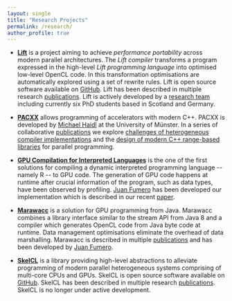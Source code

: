```yaml
---
layout: single
title: "Research Projects"
permalink: /research/
author_profile: true
---
```


- **[Lift](http://www.lift-project.org)** is a project aiming to achieve _performance portability_ across modern parallel architectures. The _Lift compiler_ transforms a program expressed in the high-level  _Lift programming language_ into optimised low-level OpenCL code. In this transformation optimisations are automatically explored using a set of rewrite rules.
  Lift is open source software available on [GitHub](https://github.com/lift-project/lift).
  Lift has been described in multiple research [publications](/publications-lift/).
  Lift is actively developed by a [research team](http://www.lift-project.org/index.html#team) including currently six PhD students based in Scotland and Germany.

- **[PACXX](http://pacxx.github.io/page/)** allows programming of accelerators with modern C++.
  PACXX is developed by [Michael Haidl](http://www.uni-muenster.de/PVS/en/mitarbeiter/haidl.shtml) at the University of Münster.
  In a series of collaborative [publications](publications#pacxx) we explore [challenges of heterogeneous compiler implementations](/publications/2016/GPGPU-2/) and the [design of modern C++ range-based libraries](/publications/2017/PMAM/) for parallel programming.

- **[GPU Compilation for Interpreted Languages](publications#vee2017)** is the one of the first solutions for compiling a dynamic interpreted programming language -- namely R -- to GPU code.
  The generation of GPU code happens at runtime after crucial information of the program, such as data types, have been observed by profiling.
  [Juan Fumero](http://homepages.inf.ed.ac.uk/s1369892/) has been developed our implementation which is described in our recent [paper](/publications/2017/VEE/).

- **[Marawacc](publications#marawacc)** is a solution for GPU programming from Java.
  Marawacc combines a library interface similar to the stream API from Java 8 and a compiler which generates OpenCL code from Java byte code at runtime.
  Data management optimisations eliminate the overhead of data marshalling.
  Marawacc is described in multiple [publications](publications#marawacc) and has been developed by [Juan Fumero](http://homepages.inf.ed.ac.uk/s1369892/).

- **[SkelCL](https://skelcl.github.io)** is a library providing high-level abstractions to alleviate programming of modern parallel heterogeneous systems comprising of multi-core CPUs and GPUs.
  SkelCL is open source software available on [GitHub](https://github.com/skelcl/skelcl).
  SkelCL has been described in multiple research [publications](publications#skelcl).
  SkelCL is no longer under active development.
